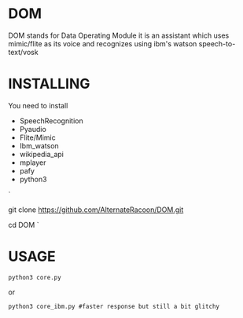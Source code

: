 # DOM
DOM stands for Data Operating Module
it is an assistant which uses mimic/flite as its voice
and recognizes using ibm's watson speech-to-text/vosk 
# INSTALLING
You need to install
- SpeechRecognition
- Pyaudio
- Flite/Mimic
- Ibm_watson
- wikipedia_api
- mplayer
- pafy
- python3

`

git clone https://github.com/AlternateRacoon/DOM.git 

cd DOM
`
# USAGE
`
python3 core.py 
`

or

`
python3 core_ibm.py #faster response but still a bit glitchy
`

